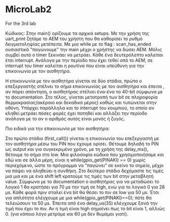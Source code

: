 # MicroLab2
For the 3rd lab


Κώδικας:
 Στην main() ορίζουμε τα αρχικά setups. Με την χρήση της uart_print ζητάμε το ΑΕΜ του χρήστη που θα καθορίσει το ρυθμό δειγματοληψίας μετέπειτα. Με μια while με το flag : scan_has_ended ουσιαστικά "παγώνουμε" την main μέχρι ο χρήστης να δώσει ΑΕΜ. Μόλις συμβεί αυτό ο timer ξεκινάει να μετράει. Κάθε ένα δευτερόλεπτο καλείται έτσι interrupt. Ανάλογα με την περίοδο που έχει τεθεί από το ΑΕΜ, σε interrupt του timer καλείται η ρουτίνα που είναι υπεύθυνη για την επικοινωνία με τον αισθητήρα.
 
 Η επικοινωνία με τον αισθητήρα γίνεται σε δύο στάδια, πρώτα ο επεξεργαστής στέλνει το σήμα επικοινωνίας με τον αισθητήρα και έπειτα , αν πάρει απάντηση, ο αισθητήρας στέλνει ένα-ένα τα 40-bit σύμφωνα με το documentation. Στο τέλος, γίνεται μετατροπή των bit σε πληροφορία θερμοκρασίας(ακέραιο και δεκαδικό μέρος) καθώς και τυπώνεται στην οθόνη. Υπάρχει παράλληλα και το interrupt του κουμπιού, το οποίο αν κληθεί μετράει πόσες φορές έχει πατηθεί και αλλάζει την περίοδο ανάλογα με το αν ο αριθμός αυτός είναι μονός ή ζυγός.
 
  Πιο ειδικά για την επικοινωνία με τον αισθητήρα:
  
  Στο πρώτο στάδιο (first_call()) γίνεται η επικοινωνία του επεξεργαστή με τον αισθητήρα μέσω του PIN που έχουμε ορίσει. Θέτουμε δηλαδή το PIN ως output και για συγκεκριμένο χρόνο, με τη χρήση της delay_ms(), θέτουμε το σήμα στο low. Μια φιλοσοφία κώδικα που χρησιμοποιήσαμε και εδώ και σε άλλα μέρη, είναι η while(gpio_get(PINAKI) == 0) χωρίς περιεχόμενο, ώστε το πρόγραμμα να "παγώνει" σε εκείνο το σημείο, μέχρι να πάψει να αληθεύει η συνθήκη.
  Στο δεύτερο στάδιο δεχόμαστε τις τιμές μια μια και με ένα shift left κρατούμε τις τιμές των bit στην μεταβλητή value. Σύμφωνα με το documentation ο αισθητήρας για να μεταδώσει το λογικό 1 θα κρατήσει για 70 μs την τιμή σε high, ενώ για το λογικό 0 για 28 μs. Κάθε φορά πριν σταλεί ένα bit θα θέσει το πιν σε low για 50 μs.
  Έτσι για απλότητα ελέγχουμε με μια while(gpio_get(PINAKI)==0); πότε θα τελειώσουν τα 50 μs. Έπειτα από ένα delay_us(35) ελέγχουμε ξανά την τιμή που έχει το πιν.
  Αν η τιμή είναι high σημαίνει πως το bit είναι 1, αλλιώς 0. (για κάποιο λόγο μετράμε και 60 μs δεν θυμάμαι γιατί).
